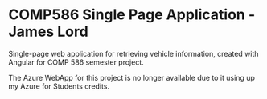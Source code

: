 # COMP586 Single Page Application - James Lord
Single-page web application for retrieving vehicle information, created with Angular for COMP 586 semester project.

The Azure WebApp for this project is no longer available due to it using up my Azure for Students credits.
